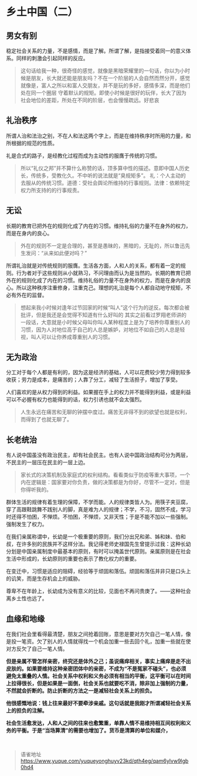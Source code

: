 # 乡土中国（二）
## 男女有别

稳定社会关系的力量，不是感情，而是了解。所谓了解，是指接受着同一的意义体系。同样的刺激会引起同样的反应。

> 这句话给我一种，很奇怪的感觉，就像是黑暗荣耀里的一句话，你以为小时候是朋友，长大就还能是朋友吗？不在一个阶层的人会自然而然分开，感觉就像是，富人之所以和富人交朋友，并不是玩的多好，感情多深，而是他们处在同一个圈层 守着默认的规矩。即使小时候是很好的玩伴，长大了因为社会地位的差距，所处在不同的阶层，也会慢慢疏远。好悲哀

## 礼治秩序

所谓人治和法治之别，不在人和法这两个字上，而是在维持秩序时所用的力量，和所根据的规范的性质。

礼是合式的路子，是经教化过程而成为主动性的服膺于传统的习惯。

> 所以“礼仪之邦”并不算什么称赞的话，顶多算中性的描述。意即中国人历史长，传统多，受教化久。不中听的说法就是“臭规矩多”。
> 礼：个人主动的去服从的传统习惯。道德：受社会舆论所维持的行事规则。法律：依赖特定权力所支持的的行事规责。

## 无讼

长期的教育已把外在的规则化成了内在的习惯。维持礼俗的力量不在身外的权力，而是在身内的良心。

> 外在的规则不一定是合理的，甚至是愚昧的，黑暗的，无耻的，所以鲁迅先生发问：“从来如此便对吗？”

所谓礼治就是对传统规则的服膺。生活各方面，人和人的关系，都有着一定的规则。行为者对于这些规则从小就熟习，不问理由而认为是当然的。长期的教育已把外在的规则化成了内在的习惯。维持礼俗的力量不在身外的权力，而是在身内的良心。所以这种秩序注重修身，注重克己。理想的礼治是每个人都自动地守规矩，不必有外在的监督。

> 想起来我小时候对逢年过节回家的时候“叫人”这个行为的逆反。每次都会被批评，但是我还是会觉得不知道有什么好叫的
> 其实之前看过罗翔老师讲的一段话，大意就是小时候父母叫你叫人某种程度上是为了培养你尊重别人的习惯，因为人对地位高于自己的人总是嫉妒，对地位不如自己的人总是轻视，叫人可以让你养成尊重别人的习惯。

## 无为政治

分工对于每个人都是有利的，因为这是经济的基础，人可以花费较少劳力得到较多收获；劳力是成本，是痛苦的；人靠了分工，减轻了生活担子，增加了享受。

人们喜欢的是从权力得到的利益。如果握在手上的权力并不能得到利益，或是利益可以不必握有权力也能得到的话，权力引诱也就不会太强烈。

> 人生永远在痛苦和无聊的钟摆中度过。痛苦无非得不到的欲望也就是权利，而得到了也就无聊了。

## 长老统治

有人说中国虽没有政治民主，却有社会民主。也有人说中国政治结构可分为两层，不民主的一层压在民主的一层上边。

> 家长式的决策机制及家庭式的权利结构。看看类似于防疫等重大事项，一个内在逻辑是：国家要对你负责，做的决策都是为你好，尽管不一定对，但是你得听我的。

群体生活的规律有着生理的保障，不学而能。人的规律类皆人为。用筷子夹豆腐，穿了高跟鞋跳舞不践别人的脚，真是难为人的规律；不学，不习，固然不成，学习时还得不怕困，不惮烦。不怕困，不惮烦，又非天性；于是不能不加以一些强制。强制发生了权力。

在我们亲属称谓中，长幼是一个极重要的原则，我们分出兄和弟、姊和妹、伯和叔，在许多别的民族并不这样分法。我记得老师史禄国先生曾提示过我：这种长幼分划是中国亲属制度中最基本的原则，有时可以掩盖世代原则。亲属原则是在社会生活中形成的，长幼原则的重要也表示了教化权力的重要。

在变迁中，习惯是适应的阻碍，经验等于顽固和落伍。顽固和落伍并非只是口头上的讥笑，而是生存机会上的威胁。

尊卑不在年龄上，长幼成为没有意义的比较，见面也不再问贵庚了。——这种社会离乡土性也远了。

## 血缘和地缘

在我们社会里看得最清楚，朋友之间抢着回账，意思是要对方欠自己一笔人情，像是投一笔资。欠了别人的人情就得找一个机会加重一些去回个礼，加重一些就在使对方反欠了自己一笔人情。

**但是亲属不管怎样亲密，终究还是体外之己；虽说痛痒相关，事实上痛痒是走不出皮肤的。如果要维持这种亲密团体中的亲密，不成为“不是冤家不碰头”，也必须避免太重叠的人情。社会关系中权利和义务必须有相当的平衡，这平衡可以在时间上拉得很长，但是如果是一面倒，社会关系也就要吃不消，除非加上强制的力量，不然就会折断的。防止折断的方法之一是减轻社会关系上的担负。**

**他很感慨地说：钱上往来最好不要牵涉亲戚。这句话就是我刚才所谓减轻社会关系上的担负的注解。**

**社会生活愈发达，人和人之间的往来也愈繁重，单靠人情不易维持相互间权利和义务的平衡。于是“当场算清”的需要也增加了。货币是清算的单位和媒介，**

<br>
  
> 语雀地址 https://www.yuque.com/yuqueyonghuyv23kd/qth4eg/qam6ylvw9lgb0hd4